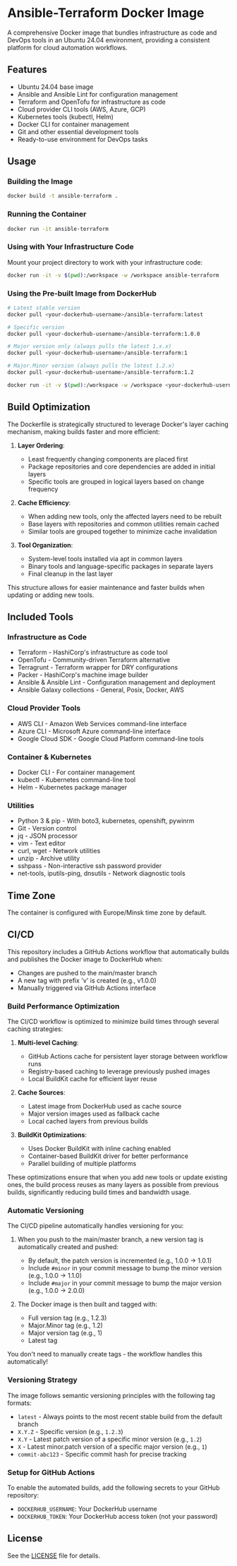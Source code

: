 # Ansible-Terraform Docker Image

A comprehensive Docker image that bundles infrastructure as code and DevOps tools in an Ubuntu 24.04 environment, providing a consistent platform for cloud automation workflows.

## Features

- Ubuntu 24.04 base image
- Ansible and Ansible Lint for configuration management
- Terraform and OpenTofu for infrastructure as code
- Cloud provider CLI tools (AWS, Azure, GCP)
- Kubernetes tools (kubectl, Helm)
- Docker CLI for container management
- Git and other essential development tools
- Ready-to-use environment for DevOps tasks

## Usage

### Building the Image

```bash
docker build -t ansible-terraform .
```

### Running the Container

```bash
docker run -it ansible-terraform
```

### Using with Your Infrastructure Code

Mount your project directory to work with your infrastructure code:

```bash
docker run -it -v $(pwd):/workspace -w /workspace ansible-terraform
```

### Using the Pre-built Image from DockerHub

```bash
# Latest stable version
docker pull <your-dockerhub-username>/ansible-terraform:latest

# Specific version
docker pull <your-dockerhub-username>/ansible-terraform:1.0.0

# Major version only (always pulls the latest 1.x.x)
docker pull <your-dockerhub-username>/ansible-terraform:1

# Major.Minor version (always pulls the latest 1.2.x)
docker pull <your-dockerhub-username>/ansible-terraform:1.2

docker run -it -v $(pwd):/workspace -w /workspace <your-dockerhub-username>/ansible-terraform:tag
```

## Build Optimization

The Dockerfile is strategically structured to leverage Docker's layer caching mechanism, making builds faster and more efficient:

1. **Layer Ordering**: 
   - Least frequently changing components are placed first
   - Package repositories and core dependencies are added in initial layers
   - Specific tools are grouped in logical layers based on change frequency

2. **Cache Efficiency**:
   - When adding new tools, only the affected layers need to be rebuilt
   - Base layers with repositories and common utilities remain cached
   - Similar tools are grouped together to minimize cache invalidation

3. **Tool Organization**:
   - System-level tools installed via apt in common layers
   - Binary tools and language-specific packages in separate layers
   - Final cleanup in the last layer

This structure allows for easier maintenance and faster builds when updating or adding new tools.

## Included Tools

### Infrastructure as Code
- Terraform - HashiCorp's infrastructure as code tool
- OpenTofu - Community-driven Terraform alternative
- Terragrunt - Terraform wrapper for DRY configurations
- Packer - HashiCorp's machine image builder
- Ansible & Ansible Lint - Configuration management and deployment
- Ansible Galaxy collections - General, Posix, Docker, AWS

### Cloud Provider Tools
- AWS CLI - Amazon Web Services command-line interface
- Azure CLI - Microsoft Azure command-line interface
- Google Cloud SDK - Google Cloud Platform command-line tools

### Container & Kubernetes
- Docker CLI - For container management
- kubectl - Kubernetes command-line tool
- Helm - Kubernetes package manager

### Utilities
- Python 3 & pip - With boto3, kubernetes, openshift, pywinrm
- Git - Version control
- jq - JSON processor
- vim - Text editor
- curl, wget - Network utilities
- unzip - Archive utility
- sshpass - Non-interactive ssh password provider
- net-tools, iputils-ping, dnsutils - Network diagnostic tools

## Time Zone

The container is configured with Europe/Minsk time zone by default.

## CI/CD

This repository includes a GitHub Actions workflow that automatically builds and publishes the Docker image to DockerHub when:
- Changes are pushed to the main/master branch
- A new tag with prefix 'v' is created (e.g., v1.0.0)
- Manually triggered via GitHub Actions interface

### Build Performance Optimization

The CI/CD workflow is optimized to minimize build times through several caching strategies:

1. **Multi-level Caching**:
   - GitHub Actions cache for persistent layer storage between workflow runs
   - Registry-based caching to leverage previously pushed images
   - Local BuildKit cache for efficient layer reuse

2. **Cache Sources**:
   - Latest image from DockerHub used as cache source
   - Major version images used as fallback cache
   - Local cached layers from previous builds

3. **BuildKit Optimizations**:
   - Uses Docker BuildKit with inline caching enabled
   - Container-based BuildKit driver for better performance
   - Parallel building of multiple platforms

These optimizations ensure that when you add new tools or update existing ones, the build process reuses as many layers as possible from previous builds, significantly reducing build times and bandwidth usage.

### Automatic Versioning

The CI/CD pipeline automatically handles versioning for you:

1. When you push to the main/master branch, a new version tag is automatically created and pushed:
   - By default, the patch version is incremented (e.g., 1.0.0 → 1.0.1)
   - Include `#minor` in your commit message to bump the minor version (e.g., 1.0.0 → 1.1.0)
   - Include `#major` in your commit message to bump the major version (e.g., 1.0.0 → 2.0.0)

2. The Docker image is then built and tagged with:
   - Full version tag (e.g., 1.2.3)
   - Major.Minor tag (e.g., 1.2)
   - Major version tag (e.g., 1)
   - Latest tag

You don't need to manually create tags - the workflow handles this automatically!

### Versioning Strategy

The image follows semantic versioning principles with the following tag formats:

- `latest` - Always points to the most recent stable build from the default branch
- `X.Y.Z` - Specific version (e.g., `1.2.3`)
- `X.Y` - Latest patch version of a specific minor version (e.g., `1.2`)
- `X` - Latest minor.patch version of a specific major version (e.g., `1`)
- `commit-abc123` - Specific commit hash for precise tracking

### Setup for GitHub Actions

To enable the automated builds, add the following secrets to your GitHub repository:
- `DOCKERHUB_USERNAME`: Your DockerHub username
- `DOCKERHUB_TOKEN`: Your DockerHub access token (not your password)

## License

See the [LICENSE](LICENSE) file for details.
